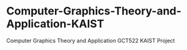 # Computer-Graphics-Theory-and-Application-KAIST
Computer Graphics Theory and Application GCT522 KAIST Project
